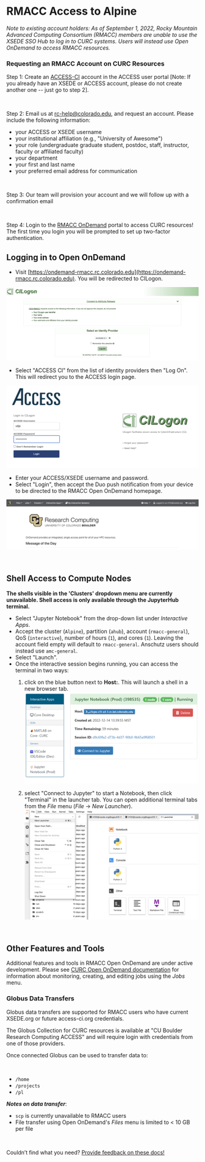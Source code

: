 # RMACC Access to Alpine 

_Note to existing account holders: As of September 1, 2022, Rocky Mountain Advanced Computing Consortium (RMACC) members are 
unable to use the XSEDE SSO Hub to log in to CURC systems. Users will instead use Open OnDemand to access RMACC resources._


### Requesting an RMACC Account on CURC Resources

Step 1: Create an [ACCESS-CI](https://access-ci.org/) account in the ACCESS user portal [Note: If you already have an XSEDE or ACCESS account, please do not create another 
one -- just go to step 2].

<br>

Step 2: Email us at [rc-help@colorado.edu](rc-help@colorado.edu), and request an account. Please include the following information:

- your ACCESS or XSEDE username
- your institutional affiliation (e.g., "University of Awesome")
- your role (undergraduate graduate student, postdoc, staff, instructor, faculty or affiliated faculty)
- your department
- your first and last name
- your preferred email address for communication

<br>

Step 3: Our team will provision your account and we  will follow up with a confirmation email 

<br>

Step 4: Login to the [RMACC OnDemand](https://curc.readthedocs.io/en/latest/access/rmacc.html#logging-in-to-open-ondemand) portal to access CURC 
resources! The first time you login you will be prompted to set up two-factor authentication.
 
## Logging in to Open OnDemand

- Visit [https://ondemand-rmacc.rc.colorado.edu](https://ondemand-rmacc.rc.colorado.edu).
You will be redirected to CILogon.

![](rmacc/cilogon.png)

- Select "ACCESS CI" from the list of identity providers then "Log On". This will redirect you to the ACCESS login page. 
 
![](rmacc/access_cilogon.png)

- Enter your ACCESS/XSEDE username and password.
- Select "Login", then accept the Duo push notification from your device to be directed to the RMACC Open OnDemand homepage.

![](rmacc/ood_homepage.png)

<br>


## Shell Access to Compute Nodes  


**The shells visible in the 'Clusters' dropdown menu are currently unavailable. Shell access is only available through the JupyterHub terminal.**

- Select "Jupyter Notebook" from the drop-down list under _Interactive Apps_.
- Accept the cluster (`Alpine`), partition (`ahub`), account (`rmacc-general`), QoS (`interactive`), number of hours (`1`), and cores (`1`). Leaving the account 
field empty will default to `rmacc-general`. Anschutz users should instead use `amc-general`.  
- Select "Launch".
- Once the interactive session begins running, you can access the terminal in two ways:
    1. click on the blue button next to **Host:**. This will launch a shell in a new browser tab. ![](rmacc/terminal_method1.png) 

    2. select "Connect to Jupyter" to start a Notebook, then click "Terminal" in the launcher tab. You can open additional terminal tabs from the _File_ menu (_File_ -> _New Launcher_).![](rmacc/terminal_method2.png)

<br>

## Other Features and Tools

Additional features and tools in RMACC Open OnDemand are under active development. Please see [CURC Open OnDemand documentation](https://curc.readthedocs.io/en/latest/gateways/OnDemand.html?highlight=Open%20OnDemand#jobs) for information about monitoring, creating, and editing jobs using the _Jobs_
menu. 


### Globus Data Transfers

Globus data transfers are supported for RMACC users who have current XSEDE.org or future access-ci.org credentials.  

The Globus Collection for CURC resources is available at "CU Boulder Research Computing ACCESS" and will require login with credentials from one of those providers.

Once connected Globus can be used to transfer data to:

<br>

- `/home`
- `/projects`
- `/pl`


**_Notes on data transfer_**:
  - `scp` is currently unavailable to RMACC users
  - File transfer using Open OnDemand's _Files_ menu is  limited to < 10 GB per file


<br>

Couldn’t find what you need? [Provide feedback on these docs!](https://docs.google.com/forms/d/e/1FAIpQLSeaoraGl8x_ubyGNEYe3WP2cw_wg6aZM7Dy0v4X5s2ND-06RA/viewform)
